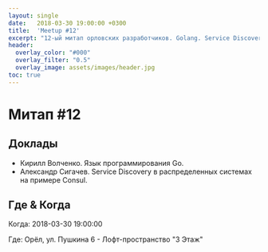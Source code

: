 ```yaml
---
layout: single
date:   2018-03-30 19:00:00 +0300
title:  'Meetup #12'
excerpt: "12-ый митап орловских разработчиков. Golang. Service Discovery в распределенных системах на примере Consul."
header:
  overlay_color: "#000"
  overlay_filter: "0.5"
  overlay_image: assets/images/header.jpg
toc: true
---
```


# Митап #12

## Доклады

* Кирилл Волченко. Язык программирования Go.
* Александр Сигачев. Service Discovery в распределенных системах на
примере Consul.

## Где & Когда

Когда: 2018-03-30 19:00:00

Где: Орёл, ул. Пушкина 6 - Лофт-пространство "3 Этаж"
